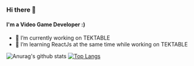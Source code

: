 ### Hi there 👋

#### I'm a Video Game Developer :)

- 🔭 I’m currently working on TEKTABLE
- 🌱 I’m learning ReactJs at the same time while working on TEKTABLE

![Anurag's github stats](https://github-readme-stats.vercel.app/api?username=m7d2&show_icons=true&theme=radical)
[![Top Langs](https://github-readme-stats.vercel.app/api/top-langs/?username=m7d2&layout=compact)](https://github.com/m7d2/tektable)
